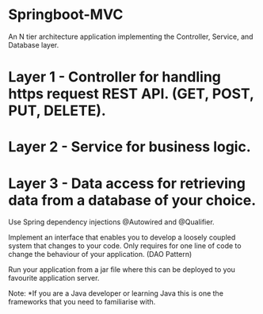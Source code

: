 # Springboot-MVC
An N tier architecture application implementing the Controller, Service, and Database layer. 

# Layer 1 - Controller for handling https request REST API. (GET, POST, PUT, DELETE).

# Layer 2 - Service for business logic.

# Layer 3 - Data access for retrieving data from a database of your choice.

Use Spring dependency injections @Autowired and @Qualifier.

Implement an interface that enables you to develop a loosely coupled system that changes to your code. Only requires for one line of code to change the behaviour of your application. (DAO Pattern)

Run your application from a jar file where this can be deployed to you favourite application server.

Note: *If you are a Java developer or learning Java this is one the frameworks that you need to familiarise with. 
